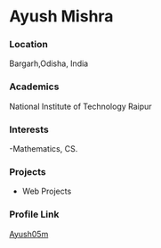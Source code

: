 # Ayush Mishra

### Location

Bargarh,Odisha, India

### Academics

National Institute of Technology Raipur

### Interests

-Mathematics, CS.

### Projects

- Web Projects

### Profile Link

[Ayush05m](https://github.com/Ayush05m)
